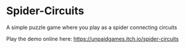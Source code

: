 # Spider-Circuits
A simple puzzle game where you play as a spider connecting circuits

Play the demo online here: https://unpaidgames.itch.io/spider-circuits
